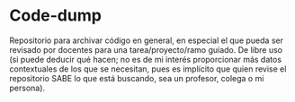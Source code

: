# Code-dump
Repositorio para archivar código en general, en especial el que pueda ser revisado por docentes para una tarea/proyecto/ramo guiado. De libre uso (si puede deducir qué hacen; no es de mi interés proporcionar más datos contextuales de los que se necesitan, pues es implícito que quien revise el repositorio SABE lo que está buscando, sea un profesor, colega o mi persona).
